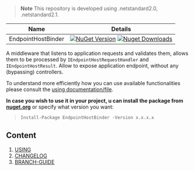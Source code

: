 > **Note** This repository is developed using .netstandard2.0, .netstandard2.1.

| Name     | Details |
|----------|----------|
| EndpointHostBinder | [![NuGet Version](https://img.shields.io/nuget/v/EndpointHostBinder.svg?style=flat&logo=nuget)](https://www.nuget.org/packages/EndpointHostBinder/) [![Nuget Downloads](https://img.shields.io/nuget/dt/EndpointHostBinder.svg?style=flat&logo=nuget)](https://www.nuget.org/packages/EndpointHostBinder)|

A middleware that listens to application requests and validates them, allows them to be processed by `IEndpointHostRequestHandler` and `IEndpointHostResult`. Allow to expose application endpoint, without any (bypassing) controllers.


To understand more efficiently how you can use available functionalities please consult the [using documentation/file](docs/usage.md).

**In case you wish to use it in your project, u can install the package from <a href="https://www.nuget.org/packages/EndpointHostBinder" target="_blank">nuget.org</a>** or specify what version you want:

> `Install-Package EndpointHostBinder -Version x.x.x.x`

## Content
1. [USING](docs/usage.md)
1. [CHANGELOG](docs/CHANGELOG.md)
1. [BRANCH-GUIDE](docs/branch-guide.md)